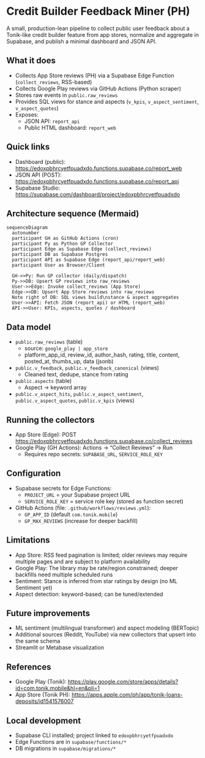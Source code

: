 # Credit Builder Feedback Miner (PH)

A small, production-lean pipeline to collect public user feedback about a Tonik-like credit builder feature from app stores, normalize and aggregate in Supabase, and publish a minimal dashboard and JSON API.

## What it does
- Collects App Store reviews (PH) via a Supabase Edge Function (`collect_reviews`, RSS-based)
- Collects Google Play reviews via GitHub Actions (Python scraper)
- Stores raw events in `public.raw_reviews`
- Provides SQL views for stance and aspects (`v_kpis`, `v_aspect_sentiment`, `v_aspect_quotes`)
- Exposes:
  - JSON API: `report_api`
  - Public HTML dashboard: `report_web`

## Quick links
- Dashboard (public): https://edoxpbhrcyetfpuadxdo.functions.supabase.co/report_web
- JSON API (POST): https://edoxpbhrcyetfpuadxdo.functions.supabase.co/report_api
- Supabase Studio: https://supabase.com/dashboard/project/edoxpbhrcyetfpuadxdo

## Architecture sequence (Mermaid)
```mermaid
sequenceDiagram
  autonumber
  participant GH as GitHub Actions (cron)
  participant Py as Python GP Collector
  participant Edge as Supabase Edge (collect_reviews)
  participant DB as Supabase Postgres
  participant API as Supabase Edge (report_api/report_web)
  participant User as Browser/Client

  GH->>Py: Run GP collector (daily/dispatch)
  Py->>DB: Upsert GP reviews into raw_reviews
  User->>Edge: Invoke collect_reviews (App Store)
  Edge->>DB: Upsert App Store reviews into raw_reviews
  Note right of DB: SQL views build\nstance & aspect aggregates
  User->>API: Fetch JSON (report_api) or HTML (report_web)
  API->>User: KPIs, aspects, quotes / dashboard
```

## Data model
- `public.raw_reviews` (table)
  - source: `google_play | app_store`
  - platform_app_id, review_id, author_hash, rating, title, content, posted_at, thumbs_up, data (jsonb)
- `public.v_feedback`, `public.v_feedback_canonical` (views)
  - Cleaned text, dedupe, stance from rating
- `public.aspects` (table)
  - Aspect → keyword array
- `public.v_aspect_hits`, `public.v_aspect_sentiment`, `public.v_aspect_quotes`, `public.v_kpis` (views)

## Running the collectors
- App Store (Edge): POST https://edoxpbhrcyetfpuadxdo.functions.supabase.co/collect_reviews
- Google Play (GH Actions): Actions → “Collect Reviews” → Run
  - Requires repo secrets: `SUPABASE_URL`, `SERVICE_ROLE_KEY`

## Configuration
- Supabase secrets for Edge Functions:
  - `PROJECT_URL` = your Supabase project URL
  - `SERVICE_ROLE_KEY` = service role key (stored as function secret)
- GitHub Actions (file: `.github/workflows/reviews.yml`):
  - `GP_APP_ID` (default `com.tonik.mobile`)
  - `GP_MAX_REVIEWS` (increase for deeper backfill)

## Limitations
- App Store: RSS feed pagination is limited; older reviews may require multiple pages and are subject to platform availability
- Google Play: The library may be rate/region constrained; deeper backfills need multiple scheduled runs
- Sentiment: Stance is inferred from star ratings by design (no ML Sentiment yet)
- Aspect detection: keyword-based; can be tuned/extended

## Future improvements
- ML sentiment (multilingual transformer) and aspect modeling (BERTopic)
- Additional sources (Reddit, YouTube) via new collectors that upsert into the same schema
- Streamlit or Metabase visualization

## References
- Google Play (Tonik): https://play.google.com/store/apps/details?id=com.tonik.mobile&hl=en&pli=1
- App Store (Tonik PH): https://apps.apple.com/ph/app/tonik-loans-deposits/id1541576007

## Local development
- Supabase CLI installed; project linked to `edoxpbhrcyetfpuadxdo`
- Edge Functions are in `supabase/functions/*`
- DB migrations in `supabase/migrations/*`

